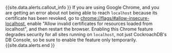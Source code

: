 {{site.data.alerts.callout_info }}
If you are using Google Chrome, and you are getting an error about not being able to reach `localhost` because its certificate has been revoked, go to <a href="chrome://flags/#allow-insecure-localhost" data-proofer-ignore>chrome://flags/#allow-insecure-localhost</a>, enable "Allow invalid certificates for resources loaded from localhost", and then restart the browser. Enabling this Chrome feature degrades security for all sites running on `localhost`, not just CockroachDB's DB Console, so be sure to enable the feature only temporarily.
{{site.data.alerts.end }}
